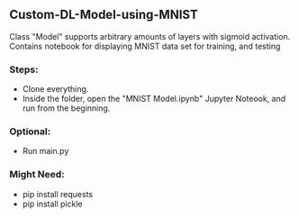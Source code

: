 ## Custom-DL-Model-using-MNIST
Class "Model" supports arbitrary amounts of layers with sigmoid activation. 
Contains notebook for displaying MNIST data set for training, and testing

### Steps:
- Clone everything.
- Inside the folder, open the "MNIST Model.ipynb" Jupyter Noteook, and run from the beginning.

### Optional:
- Run main.py

### Might Need:
 - pip install requests
 - pip install pickle

